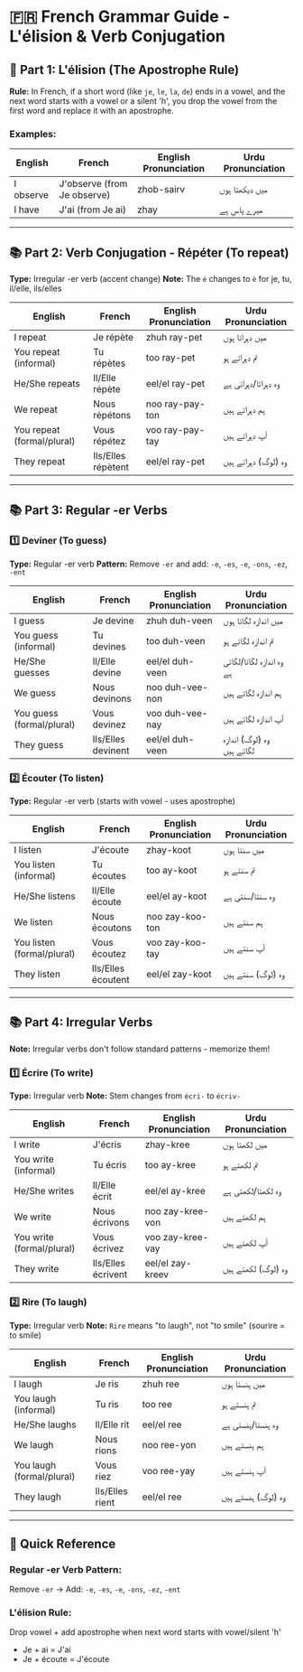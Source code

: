 # 🇫🇷 French Grammar Guide - L'élision & Verb Conjugation

## 📝 Part 1: L'élision (The Apostrophe Rule)

**Rule:** In French, if a short word (like `je`, `le`, `la`, `de`) ends in a vowel, and the next word starts with a vowel or a silent 'h', you drop the vowel from the first word and replace it with an apostrophe.

### Examples:

| English | French | English Pronunciation | Urdu Pronunciation |
|---------|--------|----------------------|-------------------|
| I observe | J'observe (from Je observe) | zhob-sairv | میں دیکھتا ہوں |
| I have | J'ai (from Je ai) | zhay | میرے پاس ہے |

---

## 📚 Part 2: Verb Conjugation - Répéter (To repeat)

**Type:** Irregular -er verb (accent change)
**Note:** The `é` changes to `è` for je, tu, il/elle, ils/elles

| English | French | English Pronunciation | Urdu Pronunciation |
|---------|--------|----------------------|-------------------|
| I repeat | Je répète | zhuh ray-pet | میں دہراتا ہوں |
| You repeat (informal) | Tu répètes | too ray-pet | تم دہراتے ہو |
| He/She repeats | Il/Elle répète | eel/el ray-pet | وہ دہراتا/دہراتی ہے |
| We repeat | Nous répétons | noo ray-pay-ton | ہم دہراتے ہیں |
| You repeat (formal/plural) | Vous répétez | voo ray-pay-tay | آپ دہراتے ہیں |
| They repeat | Ils/Elles répètent | eel/el ray-pet | وہ (لوگ) دہراتے ہیں |

---

## 📚 Part 3: Regular -er Verbs

### 1️⃣ Deviner (To guess)

**Type:** Regular -er verb
**Pattern:** Remove `-er` and add: `-e`, `-es`, `-e`, `-ons`, `-ez`, `-ent`

| English | French | English Pronunciation | Urdu Pronunciation |
|---------|--------|----------------------|-------------------|
| I guess | Je devine | zhuh duh-veen | میں اندازہ لگاتا ہوں |
| You guess (informal) | Tu devines | too duh-veen | تم اندازہ لگاتے ہو |
| He/She guesses | Il/Elle devine | eel/el duh-veen | وہ اندازہ لگاتا/لگاتی ہے |
| We guess | Nous devinons | noo duh-vee-non | ہم اندازہ لگاتے ہیں |
| You guess (formal/plural) | Vous devinez | voo duh-vee-nay | آپ اندازہ لگاتے ہیں |
| They guess | Ils/Elles devinent | eel/el duh-veen | وہ (لوگ) اندازہ لگاتے ہیں |

### 2️⃣ Écouter (To listen)

**Type:** Regular -er verb (starts with vowel - uses apostrophe)

| English | French | English Pronunciation | Urdu Pronunciation |
|---------|--------|----------------------|-------------------|
| I listen | J'écoute | zhay-koot | میں سنتا ہوں |
| You listen (informal) | Tu écoutes | too ay-koot | تم سنتے ہو |
| He/She listens | Il/Elle écoute | eel/el ay-koot | وہ سنتا/سنتی ہے |
| We listen | Nous écoutons | noo zay-koo-ton | ہم سنتے ہیں |
| You listen (formal/plural) | Vous écoutez | voo zay-koo-tay | آپ سنتے ہیں |
| They listen | Ils/Elles écoutent | eel/el zay-koot | وہ (لوگ) سنتے ہیں |

---

## 📚 Part 4: Irregular Verbs

**Note:** Irregular verbs don't follow standard patterns - memorize them!

### 1️⃣ Écrire (To write)

**Type:** Irregular verb
**Note:** Stem changes from `écri-` to `écriv-`

| English | French | English Pronunciation | Urdu Pronunciation |
|---------|--------|----------------------|-------------------|
| I write | J'écris | zhay-kree | میں لکھتا ہوں |
| You write (informal) | Tu écris | too ay-kree | تم لکھتے ہو |
| He/She writes | Il/Elle écrit | eel/el ay-kree | وہ لکھتا/لکھتی ہے |
| We write | Nous écrivons | noo zay-kree-von | ہم لکھتے ہیں |
| You write (formal/plural) | Vous écrivez | voo zay-kree-vay | آپ لکھتے ہیں |
| They write | Ils/Elles écrivent | eel/el zay-kreev | وہ (لوگ) لکھتے ہیں |

### 2️⃣ Rire (To laugh)

**Type:** Irregular verb
**Note:** `Rire` means "to laugh", not "to smile" (sourire = to smile)

| English | French | English Pronunciation | Urdu Pronunciation |
|---------|--------|----------------------|-------------------|
| I laugh | Je ris | zhuh ree | میں ہنستا ہوں |
| You laugh (informal) | Tu ris | too ree | تم ہنستے ہو |
| He/She laughs | Il/Elle rit | eel/el ree | وہ ہنستا/ہنستی ہے |
| We laugh | Nous rions | noo ree-yon | ہم ہنستے ہیں |
| You laugh (formal/plural) | Vous riez | voo ree-yay | آپ ہنستے ہیں |
| They laugh | Ils/Elles rient | eel/el ree | وہ (لوگ) ہنستے ہیں |

---

## 🎯 Quick Reference

### Regular -er Verb Pattern:
Remove `-er` → Add: `-e`, `-es`, `-e`, `-ons`, `-ez`, `-ent`

### L'élision Rule:
Drop vowel + add apostrophe when next word starts with vowel/silent 'h'
- Je + ai = J'ai
- Je + écoute = J'écoute